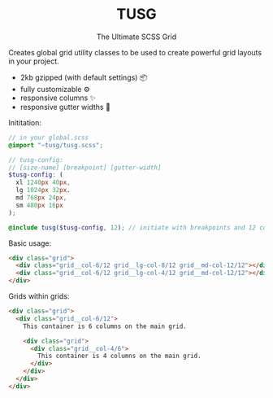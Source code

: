 <h1 align="center">TUSG</h1>
<p align="center">The Ultimate SCSS Grid</p>

Creates global grid utility classes to be used to create powerful grid layouts in your project.

- 2kb gzipped (with default settings) 📦
- fully customizable ⚙️
- responsive columns ✨
- responsive gutter widths 🌈

Inititation:
```scss
// in your global.scss
@import "~tusg/tusg.scss";

// tusg-config:
// [size-name] [breakpoint] [gutter-width]
$tusg-config: (
  xl 1240px 40px,
  lg 1024px 32px.
  md 768px 24px,
  sm 480px 16px
);

@include tusg($tusg-config, 12); // initiate with breakpoints and 12 columns
```

Basic usage:
```html
<div class="grid">
  <div class="grid__col-6/12 grid__lg-col-8/12 grid__md-col-12/12"></div>
  <div class="grid__col-6/12 grid__lg-col-4/12 grid__md-col-12/12"></div>
</div>
```

Grids within grids:
```html
<div class="grid">
  <div class="grid__col-6/12">
    This container is 6 columns on the main grid.

    <div class="grid">
      <div class="grid__col-4/6">
        This container is 4 columns on the main grid.
      </div>
    </div>
  </div>
</div>
```